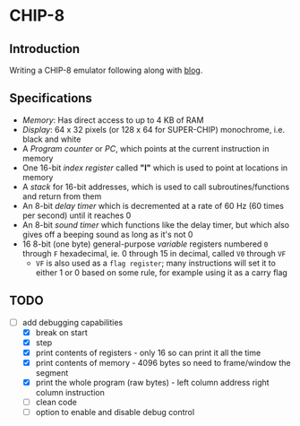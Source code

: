 # CHIP-8

## Introduction

Writing a CHIP-8 emulator following along with [blog](https://tobiasvl.github.io/blog/write-a-chip-8-emulator).

## Specifications

- _Memory_: Has direct access to up to 4 KB of RAM
- _Display_: 64 x 32 pixels (or 128 x 64 for SUPER-CHIP) monochrome, i.e. black and white
- A _Program counter_ or _PC_, which points at the current instruction in memory
- One 16-bit _index register_ called **"I"** which is used to point at locations in memory
- A _stack_ for 16-bit addresses, which is used to call subroutines/functions and return from them
- An 8-bit _delay timer_ which is decremented at a rate of 60 Hz (60 times per second) until it reaches 0
- An 8-bit _sound timer_ which functions like the delay timer, but which also gives off a beeping sound as long as it's not 0
- 16 8-bit (one byte) general-purpose _variable_ registers numbered `0` through `F` hexadecimal, ie. 0 through 15 in decimal, called `V0` through `VF`
  - `VF` is also used as a `flag register`; many instructions will set it to either 1 or 0 based on some rule, for example using it as a carry flag

## TODO

- [ ] add debugging capabilities
  - [x] break on start
  - [x] step
  - [x] print contents of registers - only 16 so can print it all the time
  - [x] print contents of memory - 4096 bytes so need to frame/window the segment
  - [x] print the whole program (raw bytes) - left column address right column instruction
  - [ ] clean code
  - [ ] option to enable and disable debug control
